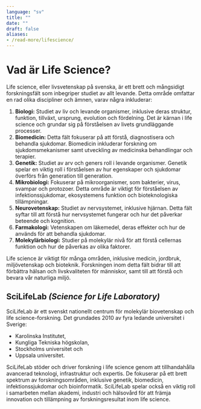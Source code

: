 ```yaml
---
language: "sv"
title: ""
date: ""
draft: false
aliases:
- /read-more/lifescience/
---
```

# Vad är Life Science?

Life science, eller livsvetenskap på svenska, är ett brett och mångsidigt forskningsfält som inbegriper studiet av allt levande. Detta område omfattar en rad olika discipliner och ämnen, varav några inkluderar:

1. **Biologi:** Studiet av liv och levande organismer, inklusive deras struktur, funktion, tillväxt, ursprung, evolution och fördelning. Det är kärnan i life science och grundar sig på förståelsen av livets grundläggande processer.
2. **Biomedicin:** Detta fält fokuserar på att förstå, diagnostisera och behandla sjukdomar. Biomedicin inkluderar forskning om sjukdomsmekanismer samt utveckling av medicinska behandlingar och terapier.
3. **Genetik:** Studiet av arv och geners roll i levande organismer. Genetik spelar en viktig roll i förståelsen av hur egenskaper och sjukdomar överförs från generation till generation.
4. **Mikrobiologi:** Fokuserar på mikroorganismer, som bakterier, virus, svampar och protozoer. Detta område är viktigt för förståelsen av infektionssjukdomar, ekosystemens funktion och bioteknologiska tillämpningar.
5. **Neurovetenskap:** Studiet av nervsystemet, inklusive hjärnan. Detta fält syftar till att förstå hur nervsystemet fungerar och hur det påverkar beteende och kognition.
6. **Farmakologi:** Vetenskapen om läkemedel, deras effekter och hur de används för att behandla sjukdomar.
7. **Molekylärbiologi:** Studier på molekylär nivå för att förstå cellernas funktion och hur de påverkas av olika faktorer.

Life science är viktigt för många områden, inklusive medicin, jordbruk, miljövetenskap och bioteknik. Forskningen inom detta fält bidrar till att förbättra hälsan och livskvaliteten för människor, samt till att förstå och bevara vår naturliga miljö.

## SciLifeLab *(Science for Life Laboratory)* 

SciLifeLab är ett svenskt nationellt centrum för molekylär biovetenskap och life science-forskning. Det grundades 2010 av fyra ledande universitet i Sverige: 

- Karolinska Institutet, 
- Kungliga Tekniska högskolan, 
- Stockholms universitet och 
- Uppsala universitet. 

 SciLifeLab stöder och driver forskning i life science genom att tillhandahålla avancerad teknologi, infrastruktur och expertis. De fokuserar på ett brett spektrum av forskningsområden, inklusive genetik, biomedicin, infektionssjukdomar och bioinformatik. SciLifeLab spelar också en viktig roll i samarbeten mellan akademi, industri och hälsovård för att främja innovation och tillämpning av forskningsresultat inom life science.
